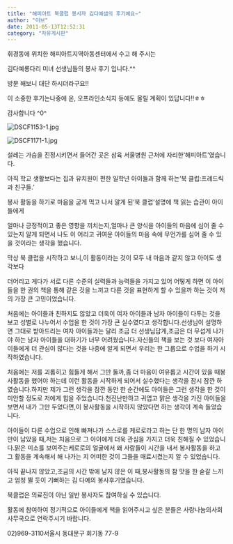 ```yaml
---
title: "해피아트 북클럽 봉사자 김다예샘의 후기예요~"
author: "이브"
date: 2011-05-13T12:52:31
category: "자유게시판"
---
```


휘경동에 위치한 해피아트지역아동센터에서 수고 해 주시는

김다예롱다리 미녀 선생님들의 봉사 후기 입니다.^^

방문 해보니 대단 하시더라구요!!

이 소중한 후기는나중에 온, 오프라인소식지 등에도 올릴 계획이 있답니다!!ㅎㅎ

감사합니다 ^0^

![DSCF1153-1.jpg](/files/attach/images/1182/424/009/5c722ea108a4f6161809d4193d39566b.jpg)

![DSCF1171-1.jpg](/files/attach/images/1182/424/009/3d3ac471b54c143b1e3c91e1de2fd1da.jpg)

설레는 가슴을 진정시키면서 들어간 곳은 삼육 서울병원 근처에 자리한‘해피아트’였습니다.

아직 학교 생활보다는 집과 유치원이 편한 일학년 아이들과 함께 하는‘북 클럽:프레드릭과 친구들.’

봉사 활동을 하기로 마음을 굳게 먹고 나서 알게 된‘북 클럽’설명에 책 읽는 습관이 아이들에게

얼마나 긍정적이고 좋은 영향을 끼치는지,얼마나 큰 양식을 아이들의 마음에 심어 줄 수 있는지 알게 되면서 나도 이 어리고 귀여운 아이들의 마음 속에 무언가를 심어 줄 수 있을 것이라는 생각을 했습니다.

막상 북 클럽을 시작하고 보니,이 활동이라는 것이 모두 내 마음과 같지 않고 아이도 생각보다

더어리고 게다가 서로 다른 수준의 실력들과 능력들을 가지고 있어 어떻게 하면 이 아이들을 한 권의 책을 통해 같은 것을 느끼고 다른 것을 표현하게 할 수 있을까 하는 것이 저의 가장 큰 고민이었습니다.

처음에는 아이들과 친하지도 않았고 더욱이 여자 아이들과 남자 아이들이 다투는 것을 보고 성별로 나누어서 수업을 한 것이 가장 큰 실수였다고 생각합니다.선생님이 설명하면 그대로 받아드리는 여자 아이들과는 달리 조금 더 선생님답게,조금은 더 무섭게 나가야 하는 남자 아이들을 대하기가 너무 어려웠습니다.자신들의 책을 보는 것 보다 여자아이들에게 더 관심이 많다는 것을 나중에 알게 되면서 우리는 한 그룹으로 수업을 하기 시작하였습니다.

처음에는 저를 괴롭히고 힘들게 해서 그만 둘까,좀 더 마음이 여유롭고 시간이 있을 때봉사활동을 했어야 하는데 이런 활동을 시작하게 되어서 실수했다는 생각을 잠시 잠깐 하였습니다.하지만 제가 그런 생각을 잠깐 동안 한 순간에도 아이들은 그런 생각을 한 것이 미안할 정도로 저에게 힘을 주었습니다.천진난만하고 귀엽고 맑은 생각을 가진 아이들을 보면서 내가 그만 두었다면,이 봉사활동을 시작하지 않았다면 하는 생각이 계속 들었습니다.

아이들이 다른 수업으로 인해 빠져나가 스스로를 케로로라고 하는 단 한 명의 남자 아이만이 남았을 때,저는 처음으로 그 아이에게 더욱 관심을 가지고 더욱 친해질 수 있었습니다.맑은 미소를 보여주는케로로의 얼굴에서 왜 사람들이 시간을 내서 봉사활동을 하고 그 활동을 계속해서 해 나가는 지 어떠한 것이 그들을 매료시켰는지 알 수 있었습니다.

아직 끝나지 않았고,조금의 시간 밖에 남지 않은 이 때,봉사활동의 참 맛을 한 숟갈 느끼고 엄청 뛸 듯이 기뻐하는 김 다예의 봉사후기였습니다.

북클럽은 의료진이 아닌 일반 봉사자도 참여하실 수 있습니다.

활동에 참여하여 정기적으로 아이들에게 책을 읽어주시고 싶은 분들은 사랑나눔의사회 사무국으로 연락주시기 바랍니다.

02)969-3110서울시 동대문구 회기동 77-9
